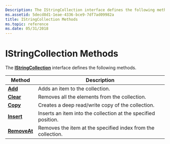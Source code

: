 ```yaml
---
Description: The IStringCollection interface defines the following methods.
ms.assetid: 5decd8d1-1eae-4336-bce9-7df7ad09982a
title: IStringCollection Methods
ms.topic: reference
ms.date: 05/31/2018
---
```


# IStringCollection Methods

The [**IStringCollection**](/windows/desktop/api/Wuapi/nn-wuapi-istringcollection) interface defines the following methods.



| Method                                         | Description                                                    |
|------------------------------------------------|----------------------------------------------------------------|
| [**Add**](/windows/desktop/api/Wuapi/nf-wuapi-istringcollection-add)           | Adds an item to the collection.                                |
| [**Clear**](/windows/desktop/api/Wuapi/nf-wuapi-istringcollection-clear)       | Removes all the elements from the collection.                  |
| [**Copy**](/windows/desktop/api/Wuapi/nf-wuapi-istringcollection-copy)         | Creates a deep read/write copy of the collection.              |
| [**Insert**](/windows/desktop/api/Wuapi/nf-wuapi-istringcollection-insert)     | Inserts an item into the collection at the specified position. |
| [**RemoveAt**](/windows/desktop/api/Wuapi/nf-wuapi-istringcollection-removeat) | Removes the item at the specified index from the collection.   |



 

 

 



